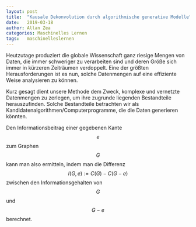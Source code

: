 ```yaml
---
layout: post
title:  "Kausale Dekonvolution durch algorithmische generative Modelle"
date:   2019-03-18
author: Allan Zea
categories: Maschinelles Lernen
tags:	maschinelleslernen
---
```


Heutzutage produziert die globale Wissenschaft ganz riesige Mengen von Daten, die immer schweriger zu verarbeiten sind und deren Größe sich immer in kürzeren Zeiträumen verdoppelt. Eine der größten Herausforderungen ist es nun, solche Datenmengen auf eine effiziente Weise analysieren zu können.

Kurz gesagt dient unsere Methode dem Zweck, komplexe und vernetzte Datenmengen zu zerlegen, 
um ihre zugrunde liegenden Bestandteile herauszufinden. Solche Bestandteile betrachten wir als 
Kandidatenalgorithmen/Computerprogramme, die die Daten generieren könnten.

Den Informationsbeitrag einer gegebenen Kante $$e$$ zum Graphen $$G$$ kann man also ermitteln, indem man die Differenz $$I(G,e):=C(G)-C(G-e)$$ zwischen den Informationsgehalten von $$G$$ und $$G-e$$ berechnet.
